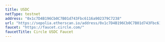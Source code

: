 ```yaml
---
title: USDC
netType: testnet
address: "0x1c7D4B196Cb0C7B01d743Fbc6116a902379C7238"
url: "https://sepolia.etherscan.io/address/0x1c7D4B196Cb0C7B01d743Fbc6116a902379C7238"
faucet: "https://faucet.circle.com/"
faucetTitle: Circle USDC Faucet
---
```

